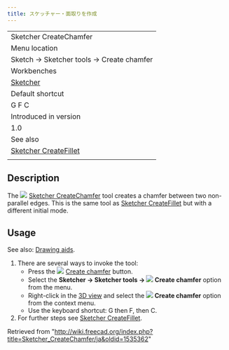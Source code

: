```yaml
---
title: スケッチャー・面取りを作成
---
```

|  |
| --- |
| Sketcher CreateChamfer |
| Menu location |
| Sketch → Sketcher tools → Create chamfer |
| Workbenches |
| [Sketcher](/Sketcher_Workbench "Sketcher Workbench") |
| Default shortcut |
| G F C |
| Introduced in version |
| 1.0 |
| See also |
| [Sketcher CreateFillet](/Sketcher_CreateFillet "Sketcher CreateFillet") |
|  |

## Description

The ![](/images/Sketcher_CreateChamfer.svg) [Sketcher CreateChamfer](/Sketcher_CreateChamfer "Sketcher CreateChamfer") tool creates a chamfer between two non-parallel edges. This is the same tool as [Sketcher CreateFillet](/Sketcher_CreateFillet "Sketcher CreateFillet") but with a different initial mode.

## Usage

See also: [Drawing aids](/Sketcher_Workbench#Drawing_aids "Sketcher Workbench").

1. There are several ways to invoke the tool:
   * Press the ![](/images/Sketcher_CreateChamfer.svg) [Create chamfer](/Sketcher_CreateChamfer "Sketcher CreateChamfer") button.
   * Select the **Sketcher → Sketcher tools → ![](/images/Sketcher_CreateChamfer.svg) Create chamfer** option from the menu.
   * Right-click in the [3D view](/3D_view "3D view") and select the **![](/images/Sketcher_CreateChamfer.svg) Create chamfer** option from the context menu.
   * Use the keyboard shortcut: G then F, then C.
2. For further steps see [Sketcher CreateFillet](/Sketcher_CreateFillet#Usage "Sketcher CreateFillet").

Retrieved from "<http://wiki.freecad.org/index.php?title=Sketcher_CreateChamfer/ja&oldid=1535362>"